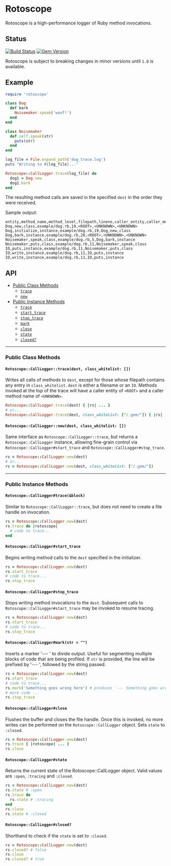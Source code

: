 # Rotoscope

Rotoscope is a high-performance logger of Ruby method invocations.

## Status

[![Build Status](https://travis-ci.org/Shopify/rotoscope.svg?branch=master)](https://travis-ci.org/Shopify/rotoscope) [![Gem Version](https://badge.fury.io/rb/rotoscope.svg)](https://badge.fury.io/rb/rotoscope)

Rotoscope is subject to breaking changes in minor versions until `1.0` is available.

## Example

```ruby
require 'rotoscope'

class Dog
  def bark
    Noisemaker.speak('woof!')
  end
end

class Noisemaker
  def self.speak(str)
    puts(str)
  end
end

log_file = File.expand_path('dog_trace.log')
puts "Writing to #{log_file}..."

Rotoscope::CallLogger.trace(log_file) do
  dog1 = Dog.new
  dog1.bark
end
```

The resulting method calls are saved in the specified `dest` in the order they were received.

Sample output:

```
entity,method_name,method_level,filepath,lineno,caller_entity,caller_method_name,caller_method_level
Dog,new,class,example/dog.rb,19,<ROOT>,<UNKNOWN>,<UNKNOWN>
Dog,initialize,instance,example/dog.rb,19,Dog,new,class
Dog,bark,instance,example/dog.rb,20,<ROOT>,<UNKNOWN>,<UNKNOWN>
Noisemaker,speak,class,example/dog.rb,5,Dog,bark,instance
Noisemaker,puts,class,example/dog.rb,11,Noisemaker,speak,class
IO,puts,instance,example/dog.rb,11,Noisemaker,puts,class
IO,write,instance,example/dog.rb,11,IO,puts,instance
IO,write,instance,example/dog.rb,11,IO,puts,instance
```

## API

- [Public Class Methods](#public-class-methods)
  - [`trace`](#rotoscopecallloggertracedest-class_whitelist-)
  - [`new`](#rotoscopecallloggernewdest-class_whitelist-)
- [Public Instance Methods](#public-instance-methods)
  - [`trace`](#rotoscopecallloggertraceblock)
  - [`start_trace`](#rotoscopecallloggerstart_trace)
  - [`stop_trace`](#rotoscopecallloggerstop_trace)
  - [`mark`](#rotoscopecallloggermarkstr--)
  - [`close`](#rotoscopecallloggerclose)
  - [`state`](#rotoscopecallloggerstate)
  - [`closed?`](#rotoscopecallloggerclosed)

---

### Public Class Methods

#### `Rotoscope::CallLogger::trace(dest, class_whitelist: [])`

Writes all calls of methods to `dest`, except for those whose filepath contains any entry in `class_whitelist`. `dest` is either a filename or an `IO`. Methods invoked at the top of the trace will have a caller entity of `<ROOT>` and a caller method name of `<UNKNOWN>`.

```ruby
Rotoscope::CallLogger.trace(dest) { |rs| ... }
# or...
Rotoscope::CallLogger.trace(dest, class_whitelist: ["/.gem/"]) { |rs| ... }
```

#### `Rotoscope::CallLogger::new(dest, class_whitelist: [])`

Same interface as `Rotoscope::CallLogger::trace`, but returns a `Rotoscope::CallLogger` instance, allowing fine-grain control via `Rotoscope::CallLogger#start_trace` and `Rotoscope::CallLogger#stop_trace`.
```ruby
rs = Rotoscope::CallLogger.new(dest)
# or...
rs = Rotoscope::CallLogger.new(dest, class_whitelist: ["/.gem/"])
```

---

### Public Instance Methods

#### `Rotoscope::CallLogger#trace(&block)`

Similar to `Rotoscope::CallLogger::trace`, but does not need to create a file handle on invocation.

```ruby
rs = Rotoscope::CallLogger.new(dest)
rs.trace do |rotoscope|
  # code to trace...
end
```

#### `Rotoscope::CallLogger#start_trace`

Begins writing method calls to the `dest` specified in the initializer.

```ruby
rs = Rotoscope::CallLogger.new(dest)
rs.start_trace
# code to trace...
rs.stop_trace
```

#### `Rotoscope::CallLogger#stop_trace`

Stops writing method invocations to the `dest`. Subsequent calls to `Rotoscope::CallLogger#start_trace` may be invoked to resume tracing.

```ruby
rs = Rotoscope::CallLogger.new(dest)
rs.start_trace
# code to trace...
rs.stop_trace
```

#### `Rotoscope::CallLogger#mark(str = "")`

 Inserts a marker '--- ' to divide output. Useful for segmenting multiple blocks of code that are being profiled. If `str` is provided, the line will be prefixed by '--- ', followed by the string passed.

```ruby
rs = Rotoscope::CallLogger.new(dest)
rs.start_trace
# code to trace...
rs.mark('Something goes wrong here') # produces `--- Something goes wrong here` in the output
# more code ...
rs.stop_trace
```

#### `Rotoscope::CallLogger#close`

Flushes the buffer and closes the file handle. Once this is invoked, no more writes can be performed on the `Rotoscope::CallLogger` object. Sets `state` to `:closed`.

```ruby
rs = Rotoscope::CallLogger.new(dest)
rs.trace { |rotoscope| ... }
rs.close
```

#### `Rotoscope::CallLogger#state`

Returns the current state of the Rotoscope::CallLogger object. Valid values are `:open`, `:tracing` and `:closed`.

```ruby
rs = Rotoscope::CallLogger.new(dest)
rs.state # :open
rs.trace do
  rs.state # :tracing
end
rs.close
rs.state # :closed
```

#### `Rotoscope::CallLogger#closed?`

Shorthand to check if the `state` is set to `:closed`.

```ruby
rs = Rotoscope::CallLogger.new(dest)
rs.closed? # false
rs.close
rs.closed? # true
```
